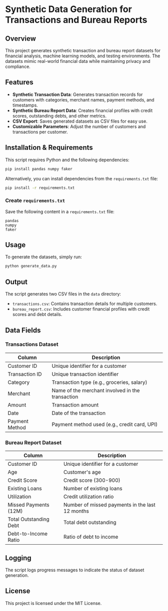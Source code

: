 # Synthetic Data Generation for Transactions and Bureau Reports

## Overview
This project generates synthetic transaction and bureau report datasets for financial analysis, machine learning models, and testing environments. The datasets mimic real-world financial data while maintaining privacy and compliance.

## Features
- **Synthetic Transaction Data**: Generates transaction records for customers with categories, merchant names, payment methods, and timestamps.
- **Synthetic Bureau Report Data**: Creates financial profiles with credit scores, outstanding debts, and other metrics.
- **CSV Export**: Saves generated datasets as CSV files for easy use.
- **Customizable Parameters**: Adjust the number of customers and transactions per customer.

## Installation & Requirements
This script requires Python and the following dependencies:

```sh
pip install pandas numpy faker
```

Alternatively, you can install dependencies from the `requirements.txt` file:

```sh
pip install -r requirements.txt
```

### Create `requirements.txt`
Save the following content in a `requirements.txt` file:

```
pandas
numpy
faker
```

## Usage
To generate the datasets, simply run:

```sh
python generate_data.py
```

## Output
The script generates two CSV files in the `data` directory:
- `transactions.csv`: Contains transaction details for multiple customers.
- `bureau_report.csv`: Includes customer financial profiles with credit scores and debt details.

## Data Fields
### Transactions Dataset
| Column            | Description |
|------------------|-------------|
| Customer ID      | Unique identifier for a customer |
| Transaction ID   | Unique transaction identifier |
| Category        | Transaction type (e.g., groceries, salary) |
| Merchant       | Name of the merchant involved in the transaction |
| Amount          | Transaction amount |
| Date           | Date of the transaction |
| Payment Method | Payment method used (e.g., credit card, UPI) |

### Bureau Report Dataset
| Column                    | Description |
|--------------------------|-------------|
| Customer ID             | Unique identifier for a customer |
| Age                     | Customer's age |
| Credit Score           | Credit score (300-900) |
| Existing Loans         | Number of existing loans |
| Utilization            | Credit utilization ratio |
| Missed Payments (12M) | Number of missed payments in the last 12 months |
| Total Outstanding Debt | Total debt outstanding |
| Debt-to-Income Ratio   | Ratio of debt to income |

## Logging
The script logs progress messages to indicate the status of dataset generation.

## License
This project is licensed under the MIT License.